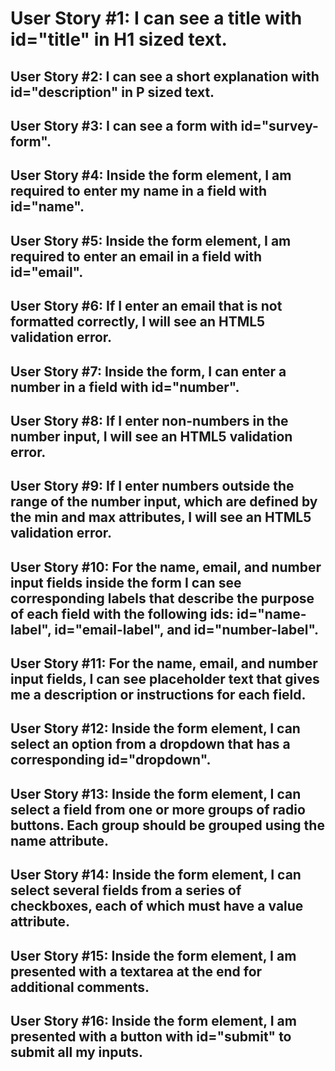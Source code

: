 # User Story #1: I can see a title with id="title" in H1 sized text.

## User Story #2: I can see a short explanation with id="description" in P sized text.

## User Story #3: I can see a form with id="survey-form".

## User Story #4: Inside the form element, I am required to enter my name in a field with id="name".

## User Story #5: Inside the form element, I am required to enter an email in a field with id="email".

## User Story #6: If I enter an email that is not formatted correctly, I will see an HTML5 validation error.

## User Story #7: Inside the form, I can enter a number in a field with id="number".

## User Story #8: If I enter non-numbers in the number input, I will see an HTML5 validation error.

## User Story #9: If I enter numbers outside the range of the number input, which are defined by the min and max attributes, I will see an HTML5 validation error.

## User Story #10: For the name, email, and number input fields inside the form I can see corresponding labels that describe the purpose of each field with the following ids: id="name-label", id="email-label", and id="number-label".

## User Story #11: For the name, email, and number input fields, I can see placeholder text that gives me a description or instructions for each field.

## User Story #12: Inside the form element, I can select an option from a dropdown that has a corresponding id="dropdown".

## User Story #13: Inside the form element, I can select a field from one or more groups of radio buttons. Each group should be grouped using the name attribute.

## User Story #14: Inside the form element, I can select several fields from a series of checkboxes, each of which must have a value attribute.

## User Story #15: Inside the form element, I am presented with a textarea at the end for additional comments.

## User Story #16: Inside the form element, I am presented with a button with id="submit" to submit all my inputs.